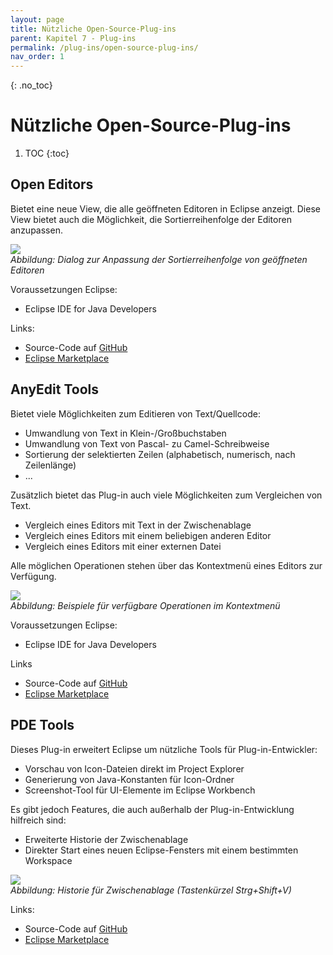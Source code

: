```yaml
---
layout: page
title: Nützliche Open-Source-Plug-ins
parent: Kapitel 7 - Plug-ins
permalink: /plug-ins/open-source-plug-ins/
nav_order: 1
---
```


{: .no_toc}
# Nützliche Open-Source-Plug-ins

1. TOC
{:toc}

## Open Editors

Bietet eine neue View, die alle geöffneten Editoren in Eclipse anzeigt. Diese View bietet auch die Möglichkeit, die Sortierreihenfolge der Editoren anzupassen.

![](../img/image1.png)  
<span class="img-caption" markdown=1>
*Abbildung: Dialog zur Anpassung der Sortierreihenfolge von geöffneten Editoren*
</span>

Voraussetzungen Eclipse:

- Eclipse IDE for Java Developers

Links:

- Source-Code auf [GitHub](https://github.com/dbickley/OpenEditors)
- [Eclipse Marketplace](https://marketplace.eclipse.org/content/open-editors)

## AnyEdit Tools

Bietet viele Möglichkeiten zum Editieren von Text/Quellcode:

- Umwandlung von Text in Klein-/Großbuchstaben
- Umwandlung von Text von Pascal- zu Camel-Schreibweise
- Sortierung der selektierten Zeilen (alphabetisch, numerisch, nach Zeilenlänge)
- ...

Zusätzlich bietet das Plug-in auch viele Möglichkeiten zum Vergleichen von Text.

- Vergleich eines Editors mit Text in der Zwischenablage
- Vergleich eines Editors mit einem beliebigen anderen Editor
- Vergleich eines Editors mit einer externen Datei

Alle möglichen Operationen stehen über das Kontextmenü eines Editors zur Verfügung.

![](../img/image4.png)  
<span class="img-caption" markdown=1>
*Abbildung: Beispiele für verfügbare Operationen im Kontextmenü*
</span>

Voraussetzungen Eclipse:

- Eclipse IDE for Java Developers

Links

- Source-Code auf [GitHub](https://github.com/iloveeclipse/anyedittools)
- [Eclipse Marketplace](https://marketplace.eclipse.org/content/anyedit-tools)

## PDE Tools 

Dieses Plug-in erweitert Eclipse um nützliche Tools für Plug-in-Entwickler:

- Vorschau von Icon-Dateien direkt im Project Explorer
- Generierung von Java-Konstanten für Icon-Ordner
- Screenshot-Tool für UI-Elemente im Eclipse Workbench

Es gibt jedoch Features, die auch außerhalb der Plug-in-Entwicklung hilfreich sind:

- Erweiterte Historie der Zwischenablage
- Direkter Start eines neuen Eclipse-Fensters mit einem bestimmten Workspace

![](../img/image7.png)  
<span class="img-caption" markdown=1>
*Abbildung: Historie für Zwischenablage (Tastenkürzel Strg+Shift+V)*
</span>

Links:

- Source-Code auf [GitHub](https://github.com/jeeeyul/pde-tools)
- [Eclipse Marketplace](https://marketplace.eclipse.org/content/pde-tools)